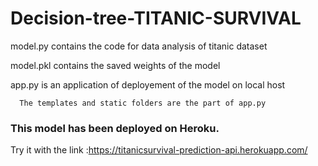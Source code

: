 # Decision-tree-TITANIC-SURVIVAL

model.py contains the code for data analysis of titanic dataset

model.pkl contains the saved weights of the model

app.py is an application of deployement of the model on local host
      
      The templates and static folders are the part of app.py 

### This model has been deployed on Heroku.
Try it with the link :https://titanicsurvival-prediction-api.herokuapp.com/
